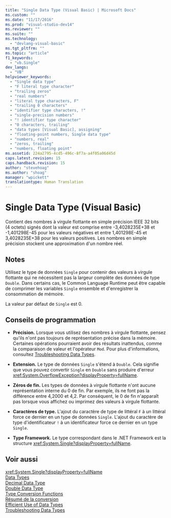 ```yaml
---
title: "Single Data Type (Visual Basic) | Microsoft Docs"
ms.custom: ""
ms.date: "11/17/2016"
ms.prod: "visual-studio-dev14"
ms.reviewer: ""
ms.suite: ""
ms.technology: 
  - "devlang-visual-basic"
ms.tgt_pltfrm: ""
ms.topic: "article"
f1_keywords: 
  - "vb.Single"
dev_langs: 
  - "VB"
helpviewer_keywords: 
  - "Single data type"
  - "F literal type character"
  - "trailing zeros"
  - "real numbers"
  - "literal type characters, F"
  - "trailing 0 characters"
  - "identifier type characters, !"
  - "single-precision numbers"
  - "! identifier type character"
  - "0 characters, trailing"
  - "data types [Visual Basic], assigning"
  - "floating-point numbers, Single data type"
  - "numbers, real"
  - "zeros, trailing"
  - "numbers, floating point"
ms.assetid: 224a2795-4cd5-496c-8f7a-a4f05a06d45d
caps.latest.revision: 15
caps.handback.revision: 15
author: "stevehoag"
ms.author: "shoag"
manager: "wpickett"
translationtype: Human Translation
---
```

# Single Data Type (Visual Basic)
Contient des nombres à virgule flottante en simple précision IEEE 32 bits \(4 octets\) signés dont la valeur est comprise entre \-3,4028235E\+38 et \-1,401298E\-45 pour les valeurs négatives et entre 1,401298E\-45 et 3,4028235E\+38 pour les valeurs positives.  Les nombres en simple précision stockent une approximation d'un nombre réel.  
  
## Notes  
 Utilisez le type de données `Single` pour contenir des valeurs à virgule flottante qui ne nécessitent pas la largeur complète des données de type `Double`.  Dans certains cas, le Common Language Runtime peut être capable de comprimer les variables `Single` ensemble et d'enregistrer la consommation de mémoire.  
  
 La valeur par défaut de `Single` est 0.  
  
## Conseils de programmation  
  
-   **Précision.** Lorsque vous utilisez des nombres à virgule flottante, pensez qu'ils n'ont pas toujours de représentation précise dans la mémoire.  Certaines opérations pourraient avoir des résultats inattendus, comme la comparaison de valeur et l'opérateur `Mod`.  Pour plus d'informations, consultez [Troubleshooting Data Types](../../../visual-basic/programming-guide/language-features/data-types/troubleshooting-data-types.md).  
  
-   **Extension.** Le type de données `Single` s'étend à `Double`.  Cela signifie que vous pouvez convertir `Single` en `Double` sans produire d'erreur <xref:System.OverflowException?displayProperty=fullName>.  
  
-   **Zéros de fin.** Les types de données à virgule flottante n'ont aucune représentation interne du 0 de fin.  Par exemple, ils ne font pas la différence entre 4,2000 et 4,2.  Par conséquent, le 0 de fin n'apparaît pas lorsque vous affichez ou imprimez des valeurs à virgule flottante.  
  
-   **Caractères de type.** L'ajout du caractère de type de littéral `F` à un littéral force ce dernier en un type de données `Single`.  L'ajout du caractère de type d'identificateur `!` à un identificateur force ce dernier en un type `Single`.  
  
-   **Type Framework.** Le type correspondant dans le .NET Framework est la structure <xref:System.Single?displayProperty=fullName>.  
  
## Voir aussi  
 <xref:System.Single?displayProperty=fullName>   
 [Data Types](../../../visual-basic/language-reference/data-types/data-type-summary.md)   
 [Decimal Data Type](../../../visual-basic/language-reference/data-types/decimal-data-type.md)   
 [Double Data Type](../../../visual-basic/language-reference/data-types/double-data-type.md)   
 [Type Conversion Functions](../../../visual-basic/language-reference/functions/type-conversion-functions.md)   
 [Résumé de la conversion](../../../visual-basic/language-reference/keywords/conversion-summary.md)   
 [Efficient Use of Data Types](../../../visual-basic/programming-guide/language-features/data-types/efficient-use-of-data-types.md)   
 [Troubleshooting Data Types](../../../visual-basic/programming-guide/language-features/data-types/troubleshooting-data-types.md)